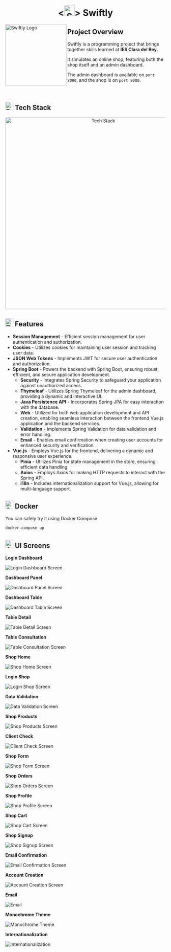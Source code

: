 <h1 align="center">
  <<img src="https://github.com/Rakioth/ProgrammingCourse/assets/75569411/b8d39536-6820-4d04-b8cc-8988ced304b3" alt="Shopping Cart" width="33"/>> Swiftly
</h1>

<img src="docs/imgs/logo-swiftly.png" alt="Swiftly Logo" align="left" width="192"/>

## Project Overview

Swiftly is a programming project that brings together skills learned at **IES Clara del Rey**.

It simulates an online shop, featuring both the shop itself and an admin dashboard.

The admin dashboard is available on `port 8000`, and the shop is on `port 8080`.

<br/>

## <img src="https://github.com/Rakioth/ProgrammingCourse/assets/75569411/67d2bc46-c32d-4b51-9c10-7ad4e47d2015" alt="Pancakes" width="25"/> Tech Stack

<div align="center">
    <img src="docs/imgs/tech-stack.png" alt="Tech Stack" width="600"/>
</div>

## <img src="https://github.com/Rakioth/ProgrammingCourse/assets/75569411/47b79a3e-bca4-44e3-b23c-145e3bf4c225" alt="Toolbox" width="25"/> Features

* **Session Management** - Efficient session management for user authentication and authorization.
* **Cookies** - Utilizes cookies for maintaining user session and tracking user data.
* **JSON Web Tokens** - Implements JWT for secure user authentication and authorization.
* **Spring Boot** - Powers the backend with Spring Boot, ensuring robust, efficient, and secure application development.
  - **Security** - Integrates Spring Security to safeguard your application against unauthorized access.
  - **Thymeleaf** - Utilizes Spring Thymeleaf for the admin dashboard, providing a dynamic and interactive UI.
  - **Java Persistence API** - Incorporates Spring JPA for easy interaction with the database.
  - **Web** - Utilized for both web application development and API creation, enabling seamless interaction between the frontend Vue.js application and the backend services.
  - **Validation** - Implements Spring Validation for data validation and error handling.
  - **Email** - Enables email confirmation when creating user accounts for enhanced security and verification.
* **Vue.js** - Employs Vue.js for the frontend, delivering a dynamic and responsive user experience.
  - **Pinia** - Utilizes Pinia for state management in the store, ensuring efficient data handling.
  - **Axios** - Employs Axios for making HTTP requests to interact with the Spring API.
  - **i18n** - Includes internationalization support for Vue.js, allowing for multi-language support.

## <img src="https://github.com/Rakioth/ProgrammingCourse/assets/75569411/355be5fd-cbb3-4717-8855-5bcd20aebbf0" alt="Spouting Whale" width="25"/> Docker

You can safely try it using Docker Compose

```bash
docker-compose up
```

## <img src="https://github.com/Rakioth/ProgrammingCourse/assets/75569411/ea9e7538-9a1d-4180-94a1-8c7e7cb41a28" alt="Artist Palette" width="25"/> UI Screens

**Login Dashboard**

![Login Dashboard Screen](docs/imgs/screen-dashboard-login.png)

**Dashboard Panel**

![Dashboard Panel Screen](docs/imgs/screen-dashboard-panel.png)

**Dashboard Table**

![Dashboard Table Screen](docs/imgs/screen-dashboard-table.png)

**Table Detail**

![Table Detail Screen](docs/imgs/screen-dashboard-detail.png)

**Table Consultation**

![Table Consultation Screen](docs/imgs/screen-dashboard-consultation.png)

**Shop Home**

![Shop Home Screen](docs/imgs/screen-shop-home.png)

**Login Shop**

![Login Shop Screen](docs/imgs/screen-shop-login.png)

**Data Validation**

![Data Validation Screen](docs/imgs/screen-shop-validation.png)

**Shop Products**

![Shop Products Screen](docs/imgs/screen-shop-products.png)

**Client Check**

![Client Check Screen](docs/imgs/screen-shop-check.png)

**Shop Form**

![Shop Form Screen](docs/imgs/screen-shop-form.png)

**Shop Orders**

![Shop Orders Screen](docs/imgs/screen-shop-orders.png)

**Shop Profile**

![Shop Profile Screen](docs/imgs/screen-shop-profile.png)

**Shop Cart**

![Shop Cart Screen](docs/imgs/screen-shop-cart.png)

**Shop Signup**

![Shop Signup Screen](docs/imgs/screen-shop-signup.png)

**Email Confirmation**

![Email Confirmation Screen](docs/imgs/screen-shop-emailconfirmation.png)

**Account Creation**

![Account Creation Screen](docs/imgs/screen-shop-creation.png)

**Email**

![Email](docs/imgs/screen-shop-email.png)

**Monochrome Theme**

![Monochrome Theme](docs/imgs/screen-shop-monochrome.png)

**Internationalization**

![Internationalization](docs/imgs/screen-shop-internationalization.png)
